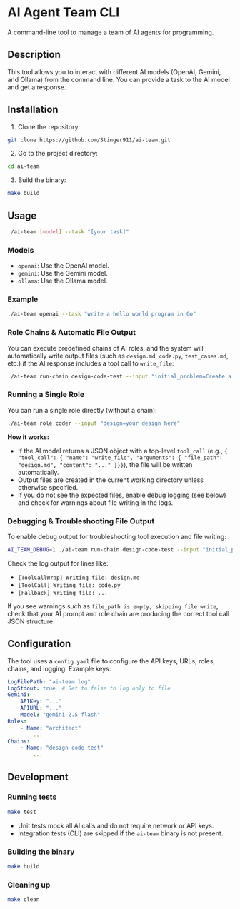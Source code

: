 # AI Agent Team CLI

A command-line tool to manage a team of AI agents for programming.

## Description

This tool allows you to interact with different AI models (OpenAI, Gemini, and Ollama) from the command line. You can provide a task to the AI model and get a response.

## Installation

1. Clone the repository:

```bash
git clone https://github.com/Stinger911/ai-team.git
```

2. Go to the project directory:

```bash
cd ai-team
```

3. Build the binary:

```bash
make build
```

## Usage

```bash
./ai-team [model] --task "[your task]"
```

### Models

- `openai`: Use the OpenAI model.
- `gemini`: Use the Gemini model.
- `ollama`: Use the Ollama model.

### Example

```bash
./ai-team openai --task "write a hello world program in Go"
```

### Role Chains & Automatic File Output

You can execute predefined chains of AI roles, and the system will automatically write output files (such as `design.md`, `code.py`, `test_cases.md`, etc.) if the AI response includes a tool call to `write_file`:

```bash
./ai-team run-chain design-code-test --input "initial_problem=Create a calculator function"
```

### Running a Single Role

You can run a single role directly (without a chain):

```bash
./ai-team role coder --input "design=your design here"
```

**How it works:**

- If the AI model returns a JSON object with a top-level `tool_call` (e.g., `{ "tool_call": { "name": "write_file", "arguments": { "file_path": "design.md", "content": "..." }}}`), the file will be written automatically.
- Output files are created in the current working directory unless otherwise specified.
- If you do not see the expected files, enable debug logging (see below) and check for warnings about file writing in the logs.

### Debugging & Troubleshooting File Output

To enable debug output for troubleshooting tool execution and file writing:

```bash
AI_TEAM_DEBUG=1 ./ai-team run-chain design-code-test --input "initial_problem=Create a calculator function"
```

Check the log output for lines like:

- `[ToolCallWrap] Writing file: design.md`
- `[ToolCall] Writing file: code.py`
- `[Fallback] Writing file: ...`

If you see warnings such as `file_path is empty, skipping file write`, check that your AI prompt and role chain are producing the correct tool call JSON structure.

## Configuration

The tool uses a `config.yaml` file to configure the API keys, URLs, roles, chains, and logging. Example keys:

```yaml
LogFilePath: "ai-team.log"
LogStdout: true  # Set to false to log only to file
Gemini:
	APIKey: "..."
	APIURL: "..."
	Model: "gemini-2.5-flash"
Roles:
	- Name: "architect"
		...
Chains:
	- Name: "design-code-test"
		...
```

## Development

### Running tests

```bash
make test
```

- Unit tests mock all AI calls and do not require network or API keys.
- Integration tests (CLI) are skipped if the `ai-team` binary is not present.

### Building the binary

```bash
make build
```

### Cleaning up

```bash
make clean
```
